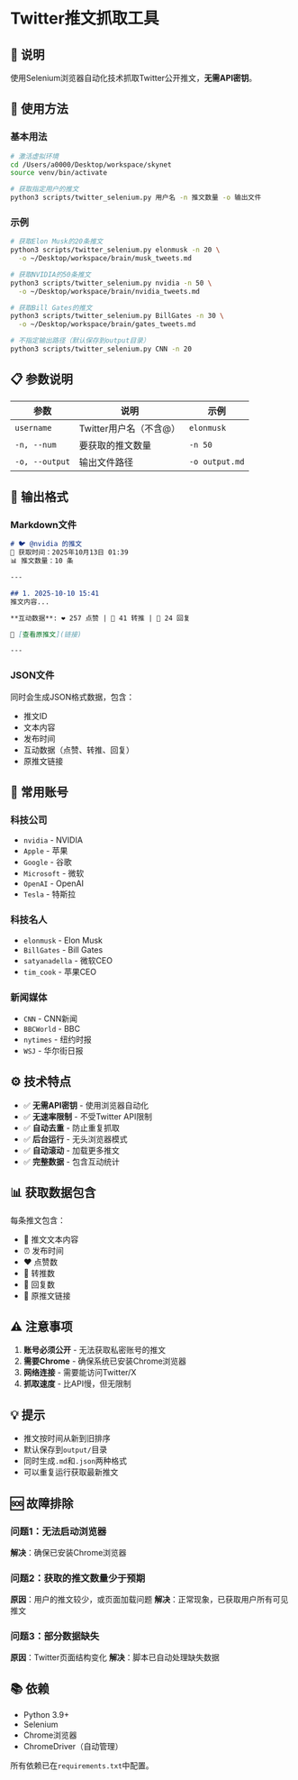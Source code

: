 # Twitter推文抓取工具

## 📝 说明

使用Selenium浏览器自动化技术抓取Twitter公开推文，**无需API密钥**。

## 🚀 使用方法

### 基本用法

```bash
# 激活虚拟环境
cd /Users/a0000/Desktop/workspace/skynet
source venv/bin/activate

# 获取指定用户的推文
python3 scripts/twitter_selenium.py 用户名 -n 推文数量 -o 输出文件
```

### 示例

```bash
# 获取Elon Musk的20条推文
python3 scripts/twitter_selenium.py elonmusk -n 20 \
  -o ~/Desktop/workspace/brain/musk_tweets.md

# 获取NVIDIA的50条推文
python3 scripts/twitter_selenium.py nvidia -n 50 \
  -o ~/Desktop/workspace/brain/nvidia_tweets.md

# 获取Bill Gates的推文
python3 scripts/twitter_selenium.py BillGates -n 30 \
  -o ~/Desktop/workspace/brain/gates_tweets.md

# 不指定输出路径（默认保存到output目录）
python3 scripts/twitter_selenium.py CNN -n 20
```

## 📋 参数说明

| 参数 | 说明 | 示例 |
|------|------|------|
| `username` | Twitter用户名（不含@） | `elonmusk` |
| `-n, --num` | 要获取的推文数量 | `-n 50` |
| `-o, --output` | 输出文件路径 | `-o output.md` |

## 📄 输出格式

### Markdown文件

```markdown
# 🐦 @nvidia 的推文
📅 获取时间：2025年10月13日 01:39
📊 推文数量：10 条

---

## 1. 2025-10-10 15:41
推文内容...

**互动数据**: ❤️ 257 点赞 | 🔄 41 转推 | 💬 24 回复

🔗 [查看原推文](链接)

---
```

### JSON文件

同时会生成JSON格式数据，包含：
- 推文ID
- 文本内容
- 发布时间
- 互动数据（点赞、转推、回复）
- 原推文链接

## 🎯 常用账号

### 科技公司
- `nvidia` - NVIDIA
- `Apple` - 苹果
- `Google` - 谷歌
- `Microsoft` - 微软
- `OpenAI` - OpenAI
- `Tesla` - 特斯拉

### 科技名人
- `elonmusk` - Elon Musk
- `BillGates` - Bill Gates
- `satyanadella` - 微软CEO
- `tim_cook` - 苹果CEO

### 新闻媒体
- `CNN` - CNN新闻
- `BBCWorld` - BBC
- `nytimes` - 纽约时报
- `WSJ` - 华尔街日报

## ⚙️ 技术特点

- ✅ **无需API密钥** - 使用浏览器自动化
- ✅ **无速率限制** - 不受Twitter API限制
- ✅ **自动去重** - 防止重复抓取
- ✅ **后台运行** - 无头浏览器模式
- ✅ **自动滚动** - 加载更多推文
- ✅ **完整数据** - 包含互动统计

## 📊 获取数据包含

每条推文包含：
- 📝 推文文本内容
- ⏰ 发布时间
- ❤️ 点赞数
- 🔄 转推数
- 💬 回复数
- 🔗 原推文链接

## ⚠️ 注意事项

1. **账号必须公开** - 无法获取私密账号的推文
2. **需要Chrome** - 确保系统已安装Chrome浏览器
3. **网络连接** - 需要能访问Twitter/X
4. **抓取速度** - 比API慢，但无限制

## 💡 提示

- 推文按时间从新到旧排序
- 默认保存到`output/`目录
- 同时生成`.md`和`.json`两种格式
- 可以重复运行获取最新推文

## 🆘 故障排除

### 问题1：无法启动浏览器
**解决**：确保已安装Chrome浏览器

### 问题2：获取的推文数量少于预期
**原因**：用户的推文较少，或页面加载问题
**解决**：正常现象，已获取用户所有可见推文

### 问题3：部分数据缺失
**原因**：Twitter页面结构变化
**解决**：脚本已自动处理缺失数据

## 📚 依赖

- Python 3.9+
- Selenium
- Chrome浏览器
- ChromeDriver（自动管理）

所有依赖已在`requirements.txt`中配置。

